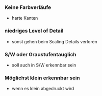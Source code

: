 ### Keine Farbverläufe
- harte Kanten
### niedriges Level of Detail
- sonst gehen beim Scaling Details verloren
### S/W oder Graustufentauglich
- soll auch in S/W erkennbar sein
### Möglichst klein erkennbar sein
- wenn es klein abgedruckt wird